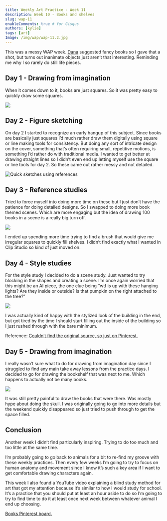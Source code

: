```yaml
---
title: Weekly Art Practice - Week 11
description: Week 10 - Books and shelves
slug: wap-11
enableComments: true # for Gisqus
authors: [kylie]
tags: [art]
Image: /img/wap/wap-11.2.jpg
---
```


This was a messy WAP week. [Dana](https://www.danarama.ca/Blog/) suggested fancy books so I gave that a shot, but turns out inanimate objects just aren’t that interesting. Reminding me why I so rarely do still life pieces.

<!--truncate-->

## Day 1 - Drawing from imagination

When it comes down to it, books are just squares. So it was pretty easy to quickly draw some squares.

![](/img/wap/wap-11.1.jpg)


## Day 2 - Figure sketching

On day 2 I started to recognize an early hangup of this subject. Since books are basically just squares I’d much rather draw them digitally using square or line making tools for consistency. But doing any sort of intricate design on the cover, something that’s often requiring small, repetitive motions, is something I’d rather do with traditional media. I wanted to get better at drawing straight lines so I didn’t even end up letting myself use the square or line tools for day 2. So these came out rather messy and not detailed.

![Quick sketches using references](/img/wap/wap-11.2.jpg)

## Day 3 - Reference studies

Tried to force myself into doing more time on these but I just don’t have the patience for doing detailed designs. So I swapped to doing more book themed scenes. Which are more engaging but the idea of drawing 100 books in a scene is a really big turn off.

![](/img/wap/wap-11.3.jpg)

I ended up spending more time trying to find a brush that would give me irregular squares to quickly fill shelves. I didn’t find exactly what I wanted in Clip Studio so kind of just moved on.

## Day 4 - Style studies

For the style study I decided to do a scene study. Just wanted to try blocking in the shapes and creating a scene. I’m once again worried that this might be an AI piece, the one clue being “wtf is up with these hanging lights? Are they inside or outside? Is that pumpkin on the right attached to the tree?”

![](/img/wap/wap-11.4.jpg)

I was actually kind of happy with the stylized look of the building in the end, but got tired by the time I should start filling out the inside of the building so I just rushed through with the bare minimum.

Reference: [Couldn’t find the original source, so just on Pinterest.](https://www.pinterest.ca/pin/598978819223999743/)


## Day 5 - Drawing from imagination

I really wasn’t sure what to do for drawing from imagination day since I struggled to find any main take away lessons from the practice days. I decided to go for drawing the bookshelf that was next to me. Which happens to actually not be many books.

![](/img/wap/wap-11.5.jpg)

It was still pretty painful to draw the books that were there. Was mostly hype about doing the skull. I was originally going to go into more details but the weekend quickly disappeared so just tried to push through to get the space filled.

## Conclusion

Another week I didn’t find particularly inspiring. Trying to do too much and too little at the same time.

I’m probably going to go back to animals for a bit to re-find my groove with these weekly practices. Then every few weeks I’m going to try to focus on human anatomy and movement since I know it’s such a key area if I want to get comfortable drawing characters again.

This week I also found a YouTube video explaining a blind study method for art that got my attention because it’s similar to how I would study for school. It’s a practice that you should put at least an hour aside to do so I’m going to try to find time to do it at least once next week between whatever animal I end up choosing.

[Books Pinterest board.](https://www.pinterest.ca/maeanu3639/wap-books/)
